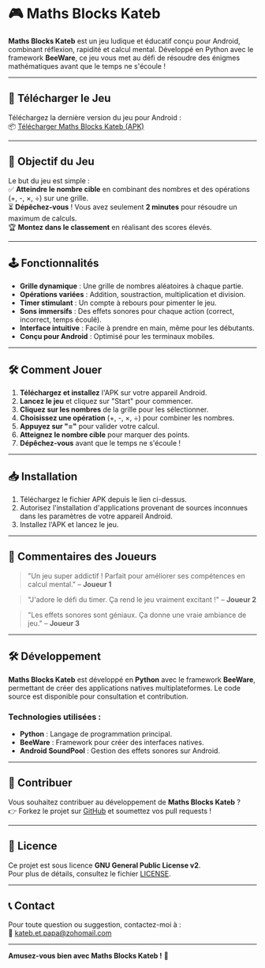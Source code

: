 # 🎮 Maths Blocks Kateb

**Maths Blocks Kateb** est un jeu ludique et éducatif conçu pour Android, combinant réflexion, rapidité et calcul mental. Développé en Python avec le framework **BeeWare**, ce jeu vous met au défi de résoudre des énigmes mathématiques avant que le temps ne s'écoule !

---

## 🚀 Télécharger le Jeu

Téléchargez la dernière version du jeu pour Android :  
📦 [Télécharger Maths Blocks Kateb (APK)](https://mega.nz/folder/pT1EGbTT#QDcmBtF87S8iXY4YxV03xg)

---

## 🎯 Objectif du Jeu

Le but du jeu est simple :  
✅ **Atteindre le nombre cible** en combinant des nombres et des opérations (+, -, ×, ÷) sur une grille.  
⏳ **Dépêchez-vous** ! Vous avez seulement **2 minutes** pour résoudre un maximum de calculs.  
🏆 **Montez dans le classement** en réalisant des scores élevés.

---

## 🕹️ Fonctionnalités

- **Grille dynamique** : Une grille de nombres aléatoires à chaque partie.
- **Opérations variées** : Addition, soustraction, multiplication et division.
- **Timer stimulant** : Un compte à rebours pour pimenter le jeu.
- **Sons immersifs** : Des effets sonores pour chaque action (correct, incorrect, temps écoulé).
- **Interface intuitive** : Facile à prendre en main, même pour les débutants.
- **Conçu pour Android** : Optimisé pour les terminaux mobiles.


---

## 🛠️ Comment Jouer

1. **Téléchargez et installez** l'APK sur votre appareil Android.
2. **Lancez le jeu** et cliquez sur "Start" pour commencer.
3. **Cliquez sur les nombres** de la grille pour les sélectionner.
4. **Choisissez une opération** (+, -, ×, ÷) pour combiner les nombres.
5. **Appuyez sur "="** pour valider votre calcul.
6. **Atteignez le nombre cible** pour marquer des points.
7. **Dépêchez-vous** avant que le temps ne s'écoule !

---

## 📥 Installation

1. Téléchargez le fichier APK depuis le lien ci-dessus.
2. Autorisez l'installation d'applications provenant de sources inconnues dans les paramètres de votre appareil Android.
3. Installez l'APK et lancez le jeu.

---

## 💬 Commentaires des Joueurs

> "Un jeu super addictif ! Parfait pour améliorer ses compétences en calcul mental." – **Joueur 1**

> "J'adore le défi du timer. Ça rend le jeu vraiment excitant !" – **Joueur 2**

> "Les effets sonores sont géniaux. Ça donne une vraie ambiance de jeu." – **Joueur 3**

---

## 🛠️ Développement

**Maths Blocks Kateb** est développé en **Python** avec le framework **BeeWare**, permettant de créer des applications natives multiplateformes. Le code source est disponible pour consultation et contribution.

### Technologies utilisées :
- **Python** : Langage de programmation principal.
- **BeeWare** : Framework pour créer des interfaces natives.
- **Android SoundPool** : Gestion des effets sonores sur Android.

---

## 📝 Contribuer

Vous souhaitez contribuer au développement de **Maths Blocks Kateb** ?  
👉 Forkez le projet sur [GitHub](https://github.com/votre-repo) et soumettez vos pull requests !

---

## 📜 Licence

Ce projet est sous licence **GNU General Public License v2**.  
Pour plus de détails, consultez le fichier [LICENSE](LICENSE).

---

## 📞 Contact

Pour toute question ou suggestion, contactez-moi à :  
📧 [kateb.et.papa@zohomail.com](mailto:kateb.et.papa@zohomail.com)  


---

**Amusez-vous bien avec Maths Blocks Kateb !** 🎉